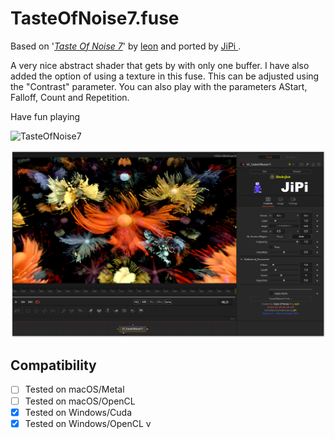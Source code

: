 TasteOfNoise7.fuse
===========

Based on '_[Taste Of Noise 7](https://www.shadertoy.com/view/NddSWs)_' by [leon](https://www.shadertoy.com/user/leon) and ported by [JiPi ](../../Site/Profiles/JiPi.md).

A very nice abstract shader that gets by with only one buffer. I have also added the option of using a texture in this fuse. This can be adjusted using the "Contrast" parameter. You can also play with the parameters AStart, Falloff, Count and Repetition.

Have fun playing

![TasteOfNoise7](https://user-images.githubusercontent.com/78935215/138074392-90ea744c-82e5-4215-ae4c-f55c1a184a47.gif)


[![TasteOfNoise7](TasteOfNoise7.png)](TasteOfNoise7.fuse)



## Compatibility
- [ ] Tested on macOS/Metal
- [ ] Tested on macOS/OpenCL
- [x] Tested on Windows/Cuda
- [x] Tested on Windows/OpenCL
v